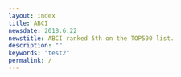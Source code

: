 ```yaml
---
layout: index
title: ABCI
newsdate: 2018.6.22
newstitle: ABCI ranked 5th on the TOP500 list.
description: ""
keywords: "test2"
permalink: /
---
```

